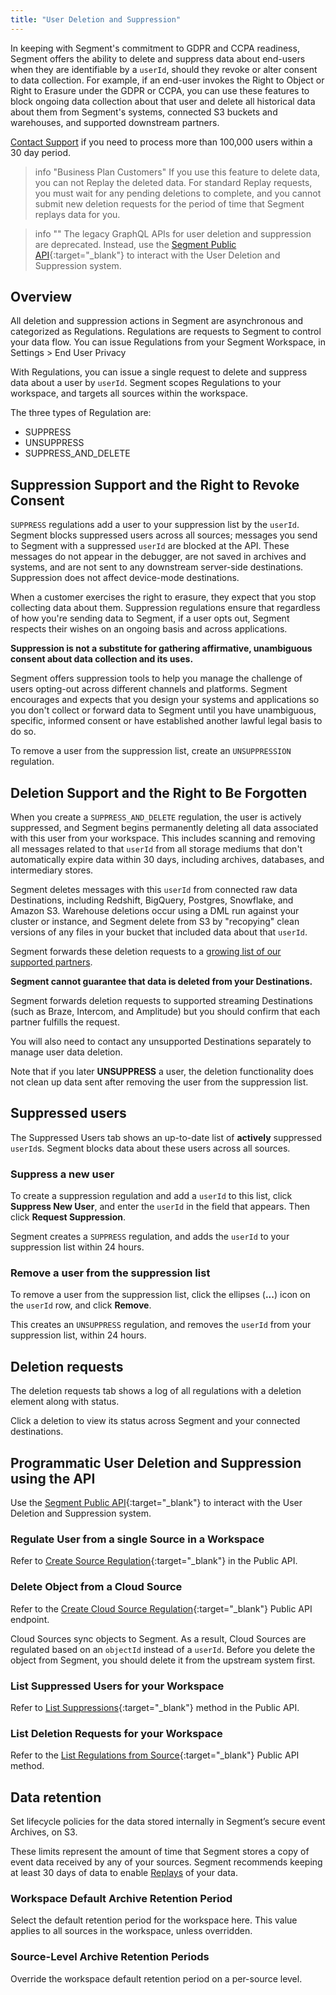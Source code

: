 ```yaml
---
title: "User Deletion and Suppression"
---
```


In keeping with Segment's commitment to GDPR and CCPA readiness, Segment offers the ability to delete and suppress data about end-users when they are identifiable by a `userId`, should they revoke or alter consent to data collection. For example, if an end-user invokes the Right to Object or Right to Erasure under the GDPR or CCPA, you can use these features to block ongoing data collection about that user and delete all historical data about them from Segment's systems, connected S3 buckets and warehouses, and supported downstream partners.

[Contact Support](https://segment.com/help/contact/) if you need to process more than 100,000 users within a 30 day period.

> info "Business Plan Customers"
> If you use this feature to delete data, you can not Replay the deleted data. For standard Replay requests, you must wait for any pending deletions to complete, and you cannot submit new deletion requests for the period of time that Segment replays data for you.

> info ""
> The legacy GraphQL APIs for user deletion and suppression are deprecated. Instead, use the [Segment Public API](https://docs.segmentapis.com/tag/Deletion-and-Suppression){:target="_blank"} to interact with the User Deletion and Suppression system.

## Overview

All deletion and suppression actions in Segment are asynchronous and categorized as Regulations. Regulations are requests to Segment to control your data flow. You can issue Regulations from your Segment Workspace, in Settings > End User Privacy

With Regulations, you can issue a single request to delete and suppress data about a user by `userId`. Segment scopes Regulations to your workspace, and targets all sources within the workspace.

The three types of Regulation are:

 - SUPPRESS
 - UNSUPPRESS
 - SUPPRESS\_AND\_DELETE

## Suppression Support and the Right to Revoke Consent

`SUPPRESS` regulations add a user to your suppression list by the `userId`. Segment blocks suppressed users across all sources; messages you send to Segment with a suppressed `userId` are blocked at the API. These messages do not appear in the debugger, are not saved in archives and systems, and are not sent to any downstream server-side destinations. Suppression does not affect device-mode destinations.

When a customer exercises the right to erasure, they expect that you stop collecting data about them. Suppression regulations ensure that regardless of how you're sending data to Segment, if a user opts out, Segment respects their wishes on an ongoing basis and across applications.

**Suppression is not a substitute for gathering affirmative, unambiguous consent about data collection and its uses.**

Segment offers suppression tools to help you manage the challenge of users opting-out across different channels and platforms. Segment encourages and expects that you design your systems and applications so you don't collect or forward data to Segment until you have unambiguous, specific, informed consent or have established another lawful legal basis to do so.

To remove a user from the suppression list, create an `UNSUPPRESSION` regulation.

## Deletion Support and the Right to Be Forgotten

When you create a `SUPPRESS_AND_DELETE` regulation, the user is actively suppressed, and Segment begins permanently deleting all data associated with this user from your workspace. This includes scanning and removing all messages related to that `userId` from all storage mediums that don't automatically expire data within 30 days, including archives, databases, and intermediary stores.

Segment deletes messages with this `userId` from connected raw data Destinations, including Redshift, BigQuery, Postgres, Snowflake, and Amazon S3. Warehouse deletions occur using a DML run against your cluster or instance, and Segment delete from S3 by "recopying" clean versions of any files in your bucket that included data about that `userId`.

Segment forwards these deletion requests to a [growing list of our supported partners](https://segment.com/docs/privacy/faq/#which-destinations-can-i-send-deletion-requests-to).

**Segment cannot guarantee that data is deleted from your Destinations.**

Segment forwards deletion requests to supported streaming Destinations (such as Braze, Intercom, and Amplitude) but you should confirm that each partner fulfills the request.

You will also need to contact any unsupported Destinations separately to manage user data deletion.

Note that if you later **UNSUPPRESS** a user, the deletion functionality does not clean up data sent after removing the user from the suppression list.

## Suppressed users

The Suppressed Users tab shows an up-to-date list of **actively** suppressed `userId`s. Segment blocks data about these users across all sources.

### Suppress a new user

To create a suppression regulation and add a `userId` to this list, click **Suppress New User**, and enter the `userId` in the field that appears. Then click **Request Suppression**.

Segment creates a `SUPPRESS` regulation, and adds the `userId` to your suppression list within 24 hours.

### Remove a user from the suppression list

To remove a user from the suppression list, click the ellipses (**...**) icon on the `userId` row, and click **Remove**.

This creates an `UNSUPPRESS` regulation, and removes the `userId` from your suppression list, within 24 hours.

## Deletion requests

The deletion requests tab shows a log of all regulations with a deletion element along with status.

Click a deletion to view its status across Segment and your connected destinations.


## Programmatic User Deletion and Suppression using the API

Use the [Segment Public API](https://docs.segmentapis.com/tag/Deletion-and-Suppression){:target="_blank"} to interact with the User Deletion and Suppression system.

### Regulate User from a single Source in a Workspace

Refer to [Create Source Regulation](https://docs.segmentapis.com/tag/Deletion-and-Suppression#operation/createSourceRegulation){:target="_blank"} in the Public API.

### Delete Object from a Cloud Source

Refer to the [Create Cloud Source Regulation](https://docs.segmentapis.com/tag/Deletion-and-Suppression#operation/createCloudSourceRegulation){:target="_blank"} Public API endpoint.

Cloud Sources sync objects to Segment. As a result, Cloud Sources are regulated based on an `objectId` instead of a `userId`.
Before you delete the object from Segment, you should delete it from the upstream system first.

### List Suppressed Users for your Workspace

Refer to [List Suppressions](https://docs.segmentapis.com/tag/Deletion-and-Suppression#operation/listSuppressions){:target="_blank"} method in the Public API.

### List Deletion Requests for your Workspace

Refer to the [List Regulations from Source](https://docs.segmentapis.com/tag/Deletion-and-Suppression#operation/listRegulationsFromSource){:target="_blank"} Public API method.

## Data retention

Set lifecycle policies for the data stored internally in Segment’s secure event Archives, on S3.

These limits represent the amount of time that Segment stores a copy of event data received by any of your sources. Segment recommends keeping at least 30 days of data to enable [Replays](/docs/guides/what-is-replay/) of your data.

### Workspace Default Archive Retention Period

Select the default retention period for the workspace here. This value applies to all sources in the workspace, unless overridden.

### Source-Level Archive Retention Periods

Override the workspace default retention period on a per-source level.
